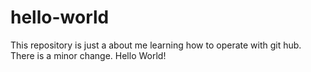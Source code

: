 # hello-world
This repository is just a about me learning how to operate with git hub.
There is a minor change. Hello World!
